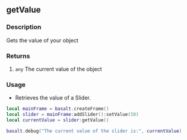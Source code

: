## getValue

### Description

Gets the value of your object

### Returns

1. `any` The current value of the object

### Usage

* Retrieves the value of a Slider.

```lua
local mainFrame = basalt.createFrame()
local slider = mainFrame:addSlider():setValue(50)
local currentValue = slider:getValue()

basalt.debug("The current value of the slider is:", currentValue)
```
